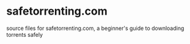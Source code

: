 # safetorrenting.com
source files for safetorrenting.com, a beginner's guide to downloading torrents safely
